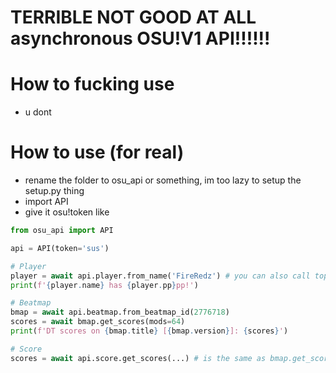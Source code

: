 # TERRIBLE NOT GOOD AT ALL asynchronous OSU!V1 API!!!!!!

# How to fucking use
* u dont

# How to use (for real)
* rename the folder to osu_api or something, im too lazy to setup the setup.py thing
* import API
* give it osu!token like
```py
from osu_api import API

api = API(token='sus')

# Player
player = await api.player.from_name('FireRedz') # you can also call top_play, recent_play from the player class
print(f'{player.name} has {player.pp}pp!') 

# Beatmap
bmap = await api.beatmap.from_beatmap_id(2776718)
scores = await bmap.get_scores(mods=64)
print(f'DT scores on {bmap.title} [{bmap.version}]: {scores}')

# Score
scores = await api.score.get_scores(...) # is the same as bmap.get_scores but you need to give it the map id

```